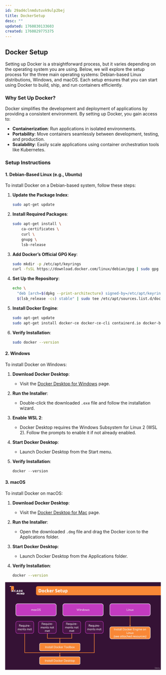 ```yaml
---
id: 29ad4clnmdutuvk9ulp2bej
title: DockerSetup
desc: ""
updated: 1760830133603
created: 1760829775375
---
```


## Docker Setup

Setting up Docker is a straightforward process, but it varies depending on the operating system you are using. Below, we will explore the setup process for the three main operating systems: Debian-based Linux distributions, Windows, and macOS. Each setup ensures that you can start using Docker to build, ship, and run containers efficiently.

### Why Set Up Docker?

Docker simplifies the development and deployment of applications by providing a consistent environment. By setting up Docker, you gain access to:

- **Containerization**: Run applications in isolated environments.
- **Portability**: Move containers seamlessly between development, testing, and production.
- **Scalability**: Easily scale applications using container orchestration tools like Kubernetes.

### Setup Instructions

#### 1. Debian-Based Linux (e.g., Ubuntu)

To install Docker on a Debian-based system, follow these steps:

1. **Update the Package Index**:

   ```bash
   sudo apt-get update
   ```

2. **Install Required Packages**:

   ```bash
   sudo apt-get install \
       ca-certificates \
       curl \
       gnupg \
       lsb-release
   ```

3. **Add Docker’s Official GPG Key**:

   ```bash
   sudo mkdir -p /etc/apt/keyrings
   curl -fsSL https://download.docker.com/linux/debian/gpg | sudo gpg --dearmor -o /etc/apt/keyrings/docker.gpg
   ```

4. **Set Up the Repository**:

   ```bash
   echo \
     "deb [arch=$(dpkg --print-architecture) signed-by=/etc/apt/keyrings/docker.gpg] https://download.docker.com/linux/debian \
     $(lsb_release -cs) stable" | sudo tee /etc/apt/sources.list.d/docker.list > /dev/null
   ```

5. **Install Docker Engine**:

   ```bash
   sudo apt-get update
   sudo apt-get install docker-ce docker-ce-cli containerd.io docker-buildx-plugin docker-compose-plugin
   ```

6. **Verify Installation**:

   ```bash
   sudo docker --version
   ```

#### 2. Windows

To install Docker on Windows:

1. **Download Docker Desktop**:

   - Visit the [Docker Desktop for Windows](https://www.docker.com/products/docker-desktop/) page.

2. **Run the Installer**:

   - Double-click the downloaded `.exe` file and follow the installation wizard.

3. **Enable WSL 2**:

   - Docker Desktop requires the Windows Subsystem for Linux 2 (WSL 2). Follow the prompts to enable it if not already enabled.

4. **Start Docker Desktop**:

   - Launch Docker Desktop from the Start menu.

5. **Verify Installation**:

   ```powershell
   docker --version
   ```

#### 3. macOS

To install Docker on macOS:

1. **Download Docker Desktop**:

   - Visit the [Docker Desktop for Mac](https://www.docker.com/products/docker-desktop/) page.

2. **Run the Installer**:

   - Open the downloaded `.dmg` file and drag the Docker icon to the Applications folder.

3. **Start Docker Desktop**:

   - Launch Docker Desktop from the Applications folder.

4. **Verify Installation**:

   ```bash
   docker --version
   ```
![alt text](image-8.png)